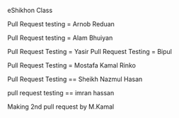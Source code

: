 eShikhon Class

Pull Request testing = Arnob Reduan

Pull Request testing =  Alam Bhuiyan

Pull Request Testing = Yasir 
Pull Request Testing = Bipul


Pull Request Testing = Mostafa Kamal Rinko

Pull Request Testing == Sheikh Nazmul Hasan 


pull request testing == imran hassan

Making 2nd pull request by M.Kamal
